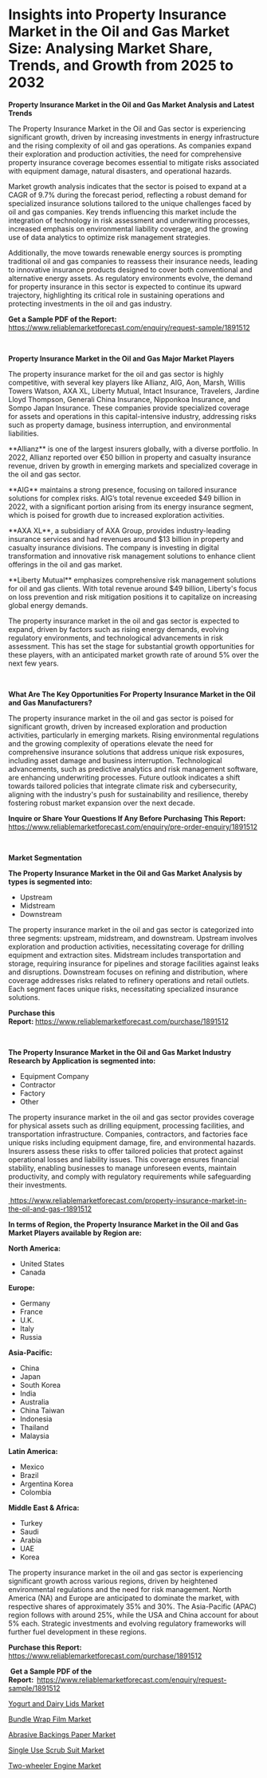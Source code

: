 <p><h1>Insights into Property Insurance Market in the Oil and Gas Market Size: Analysing Market Share, Trends, and Growth from 2025 to 2032</h1></p><p><strong>Property Insurance Market in the Oil and Gas Market Analysis and Latest Trends</strong></p>
<p><p>The Property Insurance Market in the Oil and Gas sector is experiencing significant growth, driven by increasing investments in energy infrastructure and the rising complexity of oil and gas operations. As companies expand their exploration and production activities, the need for comprehensive property insurance coverage becomes essential to mitigate risks associated with equipment damage, natural disasters, and operational hazards.</p><p>Market growth analysis indicates that the sector is poised to expand at a CAGR of 9.7% during the forecast period, reflecting a robust demand for specialized insurance solutions tailored to the unique challenges faced by oil and gas companies. Key trends influencing this market include the integration of technology in risk assessment and underwriting processes, increased emphasis on environmental liability coverage, and the growing use of data analytics to optimize risk management strategies.</p><p>Additionally, the move towards renewable energy sources is prompting traditional oil and gas companies to reassess their insurance needs, leading to innovative insurance products designed to cover both conventional and alternative energy assets. As regulatory environments evolve, the demand for property insurance in this sector is expected to continue its upward trajectory, highlighting its critical role in sustaining operations and protecting investments in the oil and gas industry.</p></p>
<p><strong>Get a Sample PDF of the Report:&nbsp;</strong> <a href="https://www.reliablemarketforecast.com/enquiry/request-sample/1891512?utm_campaign=2130&utm_medium=2&utm_source=Github&utm_content=ia&utm_term=28032025&utm_id=property-insurance-market-in-the-oil-and-gas">https://www.reliablemarketforecast.com/enquiry/request-sample/1891512</a></p>
<p>&nbsp;</p>
<p><strong>Property Insurance Market in the Oil and Gas Major Market Players</strong></p>
<p><p>The property insurance market for the oil and gas sector is highly competitive, with several key players like Allianz, AIG, Aon, Marsh, Willis Towers Watson, AXA XL, Liberty Mutual, Intact Insurance, Travelers, Jardine Lloyd Thompson, Generali China Insurance, Nipponkoa Insurance, and Sompo Japan Insurance. These companies provide specialized coverage for assets and operations in this capital-intensive industry, addressing risks such as property damage, business interruption, and environmental liabilities.</p><p>**Allianz** is one of the largest insurers globally, with a diverse portfolio. In 2022, Allianz reported over €50 billion in property and casualty insurance revenue, driven by growth in emerging markets and specialized coverage in the oil and gas sector. </p><p>**AIG** maintains a strong presence, focusing on tailored insurance solutions for complex risks. AIG’s total revenue exceeded $49 billion in 2022, with a significant portion arising from its energy insurance segment, which is poised for growth due to increased exploration activities.</p><p>**AXA XL**, a subsidiary of AXA Group, provides industry-leading insurance services and had revenues around $13 billion in property and casualty insurance divisions. The company is investing in digital transformation and innovative risk management solutions to enhance client offerings in the oil and gas market.</p><p>**Liberty Mutual** emphasizes comprehensive risk management solutions for oil and gas clients. With total revenue around $49 billion, Liberty's focus on loss prevention and risk mitigation positions it to capitalize on increasing global energy demands.</p><p>The property insurance market in the oil and gas sector is expected to expand, driven by factors such as rising energy demands, evolving regulatory environments, and technological advancements in risk assessment. This has set the stage for substantial growth opportunities for these players, with an anticipated market growth rate of around 5% over the next few years.</p></p>
<p>&nbsp;</p>
<p><strong>What Are The Key Opportunities For Property Insurance Market in the Oil and Gas Manufacturers?</strong></p>
<p><p>The property insurance market in the oil and gas sector is poised for significant growth, driven by increased exploration and production activities, particularly in emerging markets. Rising environmental regulations and the growing complexity of operations elevate the need for comprehensive insurance solutions that address unique risk exposures, including asset damage and business interruption. Technological advancements, such as predictive analytics and risk management software, are enhancing underwriting processes. Future outlook indicates a shift towards tailored policies that integrate climate risk and cybersecurity, aligning with the industry's push for sustainability and resilience, thereby fostering robust market expansion over the next decade.</p></p>
<p><strong>Inquire or Share Your Questions If Any Before Purchasing This Report:</strong> <a href="https://www.reliablemarketforecast.com/enquiry/pre-order-enquiry/1891512?utm_campaign=2130&utm_medium=2&utm_source=Github&utm_content=ia&utm_term=28032025&utm_id=property-insurance-market-in-the-oil-and-gas">https://www.reliablemarketforecast.com/enquiry/pre-order-enquiry/1891512</a></p>
<p>&nbsp;</p>
<p><strong>Market Segmentation</strong></p>
<p><strong>The Property Insurance Market in the Oil and Gas Market Analysis by types is segmented into:</strong></p>
<p><ul><li>Upstream</li><li>Midstream</li><li>Downstream</li></ul></p>
<p><p>The property insurance market in the oil and gas sector is categorized into three segments: upstream, midstream, and downstream. Upstream involves exploration and production activities, necessitating coverage for drilling equipment and extraction sites. Midstream includes transportation and storage, requiring insurance for pipelines and storage facilities against leaks and disruptions. Downstream focuses on refining and distribution, where coverage addresses risks related to refinery operations and retail outlets. Each segment faces unique risks, necessitating specialized insurance solutions.</p></p>
<p><strong>Purchase this Report:&nbsp;</strong><a href="https://www.reliablemarketforecast.com/purchase/1891512?utm_campaign=2130&utm_medium=2&utm_source=Github&utm_content=ia&utm_term=28032025&utm_id=property-insurance-market-in-the-oil-and-gas">https://www.reliablemarketforecast.com/purchase/1891512</a></p>
<p>&nbsp;</p>
<p><strong>The Property Insurance Market in the Oil and Gas Market Industry Research by Application is segmented into:</strong></p>
<p><ul><li>Equipment Company</li><li>Contractor</li><li>Factory</li><li>Other</li></ul></p>
<p><p>The property insurance market in the oil and gas sector provides coverage for physical assets such as drilling equipment, processing facilities, and transportation infrastructure. Companies, contractors, and factories face unique risks including equipment damage, fire, and environmental hazards. Insurers assess these risks to offer tailored policies that protect against operational losses and liability issues. This coverage ensures financial stability, enabling businesses to manage unforeseen events, maintain productivity, and comply with regulatory requirements while safeguarding their investments.</p></p>
<p><a href="https://www.reliablemarketforecast.com/property-insurance-market-in-the-oil-and-gas-r1891512?utm_campaign=2130&utm_medium=2&utm_source=Github&utm_content=ia&utm_term=28032025&utm_id=property-insurance-market-in-the-oil-and-gas">&nbsp;https://www.reliablemarketforecast.com/property-insurance-market-in-the-oil-and-gas-r1891512</a></p>
<p><strong>In terms of Region, the Property Insurance Market in the Oil and Gas Market Players available by Region are:</strong></p>
<p>
    <p> <strong> North America: </strong>
        <ul>
            <li>United States</li>
            <li>Canada</li>
        </ul>
        </p> 
    <p> <strong> Europe: </strong>
        <ul>
            <li>Germany</li>
            <li>France</li>
            <li>U.K.</li>
            <li>Italy</li>
            <li>Russia</li>
        </ul>
        </p> 
    <p> <strong> Asia-Pacific: </strong>
        <ul>
            <li>China</li>
            <li>Japan</li>
            <li>South Korea</li>
            <li>India</li>
            <li>Australia</li>
            <li>China Taiwan</li>
            <li>Indonesia</li>
            <li>Thailand</li>
            <li>Malaysia</li>
        </ul>
        </p> 
    <p> <strong> Latin America: </strong>
        <ul>
            <li>Mexico</li>
            <li>Brazil</li>
            <li>Argentina Korea</li>
            <li>Colombia</li>
        </ul>
        </p> 
    <p> <strong> Middle East & Africa: </strong>
        <ul>
            <li>Turkey</li>
            <li>Saudi</li>
            <li>Arabia</li>
            <li>UAE</li>
            <li>Korea</li>
        </ul>
    </p>
    </p>
<p><p>The property insurance market in the oil and gas sector is experiencing significant growth across various regions, driven by heightened environmental regulations and the need for risk management. North America (NA) and Europe are anticipated to dominate the market, with respective shares of approximately 35% and 30%. The Asia-Pacific (APAC) region follows with around 25%, while the USA and China account for about 5% each. Strategic investments and evolving regulatory frameworks will further fuel development in these regions.</p></p>
<p><strong>Purchase this Report: </strong><a href="https://www.reliablemarketforecast.com/purchase/1891512?utm_campaign=2130&utm_medium=2&utm_source=Github&utm_content=ia&utm_term=28032025&utm_id=property-insurance-market-in-the-oil-and-gas">https://www.reliablemarketforecast.com/purchase/1891512</a></p>
<p>&nbsp;<strong>Get a Sample PDF of the Report:&nbsp;&nbsp;</strong><a href="https://www.reliablemarketforecast.com/enquiry/request-sample/1891512?utm_campaign=2130&utm_medium=2&utm_source=Github&utm_content=ia&utm_term=28032025&utm_id=property-insurance-market-in-the-oil-and-gas">https://www.reliablemarketforecast.com/enquiry/request-sample/1891512</a></p>
<p><strong></strong></p>
<p><p><a href="https://github.com/casalalimo40/Market-Research-Report-List-1/blob/main/yogurt-and-dairy-lids-market.md?utm_campaign=2130&utm_medium=2&utm_source=Github&utm_content=ia&utm_term=28032025&utm_id=property-insurance-market-in-the-oil-and-gas">Yogurt and Dairy Lids Market</a></p><p><a href="https://github.com/careymartta6/Market-Research-Report-List-1/blob/main/bundle-wrap-film-market.md?utm_campaign=2130&utm_medium=2&utm_source=Github&utm_content=ia&utm_term=28032025&utm_id=property-insurance-market-in-the-oil-and-gas">Bundle Wrap Film Market</a></p><p><a href="https://github.com/baraohinze3x/Market-Research-Report-List-1/blob/main/abrasive-backings-paper-market.md?utm_campaign=2130&utm_medium=2&utm_source=Github&utm_content=ia&utm_term=28032025&utm_id=property-insurance-market-in-the-oil-and-gas">Abrasive Backings Paper Market</a></p><p><a href="https://github.com/elizabethdagraca/Market-Research-Report-List-5/blob/main/single-use-scrub-suit-market.md?utm_campaign=2130&utm_medium=2&utm_source=Github&utm_content=ia&utm_term=28032025&utm_id=property-insurance-market-in-the-oil-and-gas">Single Use Scrub Suit Market</a></p><p><a href="https://github.com/santosh758595/Market-Research-Report-List-7/blob/main/two-wheeler-engine-market.md?utm_campaign=2130&utm_medium=2&utm_source=Github&utm_content=ia&utm_term=28032025&utm_id=property-insurance-market-in-the-oil-and-gas">Two-wheeler Engine Market</a></p></p>